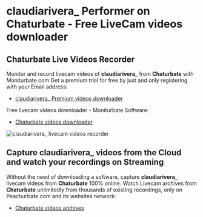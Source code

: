 # claudiarivera_ Performer on Chaturbate - Free LiveCam videos downloader

## Chaturbate Live Videos Recorder

Monitor and record livecam videos of **claudiarivera_** from **Chaturbate** with Moniturbate.com
Get a premium trial for free by just and only registering with your Email address:
* [claudiarivera_ Premium videos downloader](https://moniturbate.com/request-demo-licence-key.html)

Free livecam videos downloader - Moniturbate Software:
* [Chaturbate videos downloader](https://moniturbate.com/moniturbate-download-software.html)

![claudiarivera_ livecam videos recorder](https://peachurnet.com/templates/moniturbate-software.png)


## Capture claudiarivera_ videos from the Cloud and watch your recordings on Streaming

Without the need of downloading a software, capture **claudiarivera_** livecam videos from **Chaturbate** 100% online.
Watch Livecam archives from **Chaturbate** unlimitedly from thousands of existing recordings, only on Peachurbate.com and its websites network:
* [Chaturbate videos archives](https://peachurnet.com/)